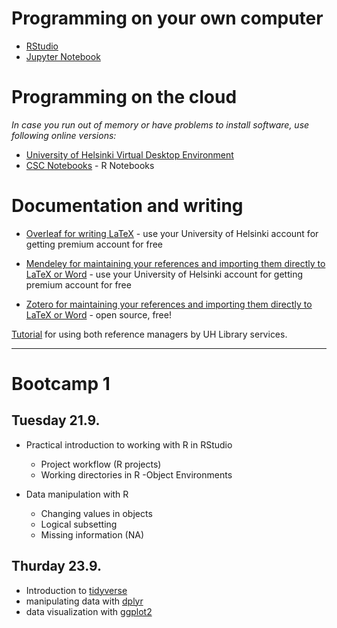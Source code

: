 # Programming on your own computer

* [RStudio](https://www.rstudio.com/)
* [Jupyter Notebook](https://jupyter.org/)

# Programming on the cloud

_In case you run out of memory or have problems to install software, use following online versions:_

* [University of Helsinki Virtual Desktop Environment](https://vdi.helsinki.fi/)
* [CSC Notebooks](https://notebooks.csc.fi/) - R Notebooks

# Documentation and writing

* [Overleaf for writing LaTeX](https://www.overleaf.com/) - use your University of Helsinki account for getting premium account for free

* [Mendeley for maintaining your references and importing them directly to LaTeX or Word](https://mendeley.com) - use your University of Helsinki account for getting premium account for free

* [Zotero for maintaining your references and importing them directly to LaTeX or Word](https://www.zotero.org/) - open source, free!

[Tutorial](https://www2.helsinki.fi/en/helsinki-university-library/library-for-researchers/reference-management-software) for using both reference managers by UH Library services.

---

# Bootcamp 1

## Tuesday 21.9.

- Practical introduction to working with R in RStudio 
  - Project workflow (R projects)
  - Working directories in R
  -Object Environments
  
- Data manipulation with R
  - Changing values in objects
  - Logical subsetting
  - Missing information (NA)

## Thurday 23.9.

 - Introduction to [tidyverse](https://www.tidyverse.org/)
  - manipulating data with [dplyr](https://dplyr.tidyverse.org/)
  - data visualization with [ggplot2](https://ggplot2.tidyverse.org/)